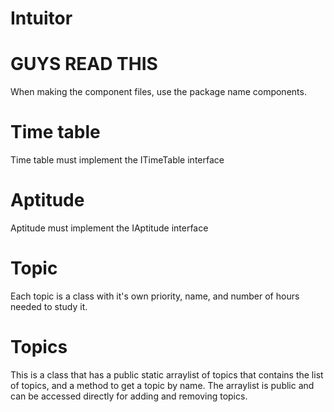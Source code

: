 # Intuitor

# GUYS READ THIS

When making the component files, use the package name components.

# Time table

Time table must implement the ITimeTable interface

# Aptitude

Aptitude must implement the IAptitude interface

# Topic

Each topic is a class with it's own priority, name, and number of hours needed to study it.

# Topics

This is a class that has a public static arraylist of topics that contains the list of topics, and a method
to get a topic by name. The arraylist is public and can be accessed directly for adding and removing topics.
